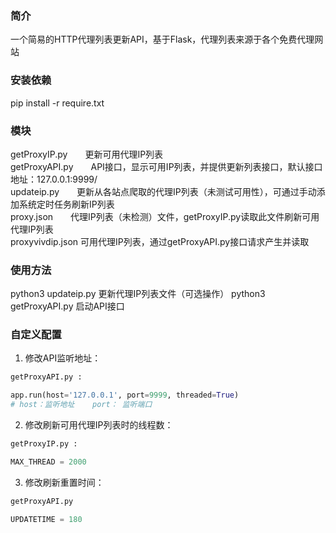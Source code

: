 ### 简介
一个简易的HTTP代理列表更新API，基于Flask，代理列表来源于各个免费代理网站  
### 安装依赖 
pip install -r require.txt
### 模块
getProxyIP.py　　更新可用代理IP列表  
getProxyAPI.py　　API接口，显示可用IP列表，并提供更新列表接口，默认接口地址：127.0.0.1:9999/  
updateip.py　　更新从各站点爬取的代理IP列表（未测试可用性），可通过手动添加系统定时任务刷新IP列表  
proxy.json　　代理IP列表（未检测）文件，getProxyIP.py读取此文件刷新可用代理IP列表  
proxyvivdip.json  可用代理IP列表，通过getProxyAPI.py接口请求产生并读取  
### 使用方法 
python3 updateip.py 更新代理IP列表文件（可选操作）
python3 getProxyAPI.py  启动API接口
### 自定义配置
1. 修改API监听地址：  
```python
getProxyAPI.py :

app.run(host='127.0.0.1', port=9999, threaded=True)
# host：监听地址    port： 监听端口
```
2. 修改刷新可用代理IP列表时的线程数：  
```python
getProxyIP.py :

MAX_THREAD = 2000
```
3. 修改刷新重置时间：
```python
getProxyAPI.py

UPDATETIME = 180
```
